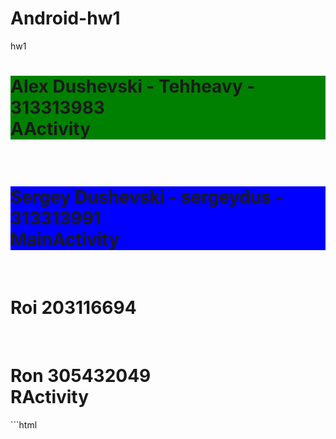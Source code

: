 # Android-hw1
hw1
<h1 style="background: green;">
Alex Dushevski - Tehheavy - 313313983
<br/>
AActivity
</h1>
<br/>
<h1 style="background: blue;">
Sergey Dushevski - sergeydus - 313313991
</br>
MainActivity
</h1>
<br/>
<h1>
  Roi 203116694
</h1>
<br/>
<h1>
Ron 305432049
<br/>
RActivity
</h1>
```html
<div style="background:purple>test</div>
```



AActivity-Alex
MainActivity-Sergey
RActivity-ron
